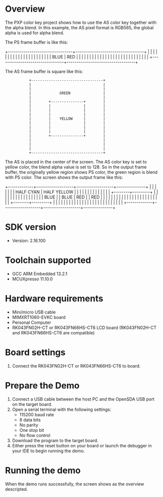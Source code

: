 Overview
========
The PXP color key project shows how to use the AS color key together with the
alpha blend. In this example, the AS pixel format is RGB565, the global alpha
is used for alpha blend.

The PS frame buffer is like this:

+---------------------------------+-----------------------------------+
|                                 |                                   |
|                                 |                                   |
|                                 |                                   |
|                                 |                                   |
|                                 |                                   |
|                                 |                                   |
|                                 |                                   |
|           BLUE                  |             RED                   |
|                                 |                                   |
|                                 |                                   |
|                                 |                                   |
|                                 |                                   |
|                                 |                                   |
|                                 |                                   |
|                                 |                                   |
|                                 |                                   |
|                                 |                                   |
+---------------------------------+-----------------------------------+

The AS frame buffer is square like this:

               +---------------------------------+
               |                                 |
               |                                 |
               |             GREEN               |
               |                                 |
               |        +---------------+        |
               |        |               |        |
               |        |               |        |
               |        |               |        |
               |        |    YELLOW     |        |
               |        |               |        |
               |        |               |        |
               |        |               |        |
               |        +---------------+        |
               |                                 |
               |                                 |
               |                                 |
               +---------------------------------+

The AS is placed in the center of the screen. The AS color key is set to yellow
color, the blend alpha value is set to 128. So in the output frame buffer, the
originally yellow region shows PS color, the green region is blend with PS color.
The screen shows the output frame like this:

+-------------+-------------------+-------------------+---------------+
|             |                   |                   |               |
|             |   HALF CYAN       |    HALF YELLOW    |               |
|             |                   |                   |               |
|             |                   |                   |               |
|             |          +--------+---------+         |               |
|             |          |        |         |         |               |
|             |          |        |         |         |               |
|   BLUE      |          | BLUE   |  RED    |         |    RED        |
|             |          |        |         |         |               |
|             |          |        |         |         |               |
|             |          |        |         |         |               |
|             |          +--------+---------+         |               |
|             |                   |                   |               |
|             |                   |                   |               |
|             |                   |                   |               |
|             |                   |                   |               |
|             |                   |                   |               |
+-------------+-------------------+-------------------+---------------+

SDK version
===========
- Version: 2.16.100

Toolchain supported
===================
- GCC ARM Embedded  13.2.1
- MCUXpresso  11.10.0

Hardware requirements
=====================
- Mini/micro USB cable
- MIMXRT1060-EVKC board
- Personal Computer
- RK043FN02H-CT or RK043FN66HS-CT6 LCD board
  (RK043FN02H-CT and RK043FN66HS-CT6 are compatible)

Board settings
==============
1. Connect the RK043FN02H-CT or RK043FN66HS-CT6 to board.

Prepare the Demo
================
1.  Connect a USB cable between the host PC and the OpenSDA USB port on the target board.
2.  Open a serial terminal with the following settings:
    - 115200 baud rate
    - 8 data bits
    - No parity
    - One stop bit
    - No flow control
3.  Download the program to the target board.
4.  Either press the reset button on your board or launch the debugger in your IDE to begin running the demo.

Running the demo
================
When the demo runs successfully, the screen shows as the overview descripted.
